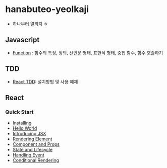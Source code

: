 # hanabuteo-yeolkaji
- 하나부터 열까지 ㅎ

## Javascript
  - [Function](./Js/Js_Function1.md) : 함수의 특징, 정의, 선언문 형태, 표현식 형태, 중첩 함수, 함수 호출하기

## TDD
  - [React TDD](./TDD/ReactTDD.md): 설치방법 및 사용 예제

## React

### Quick Start
- [Installing](./React/QuickStart/Install.md)
- [Hello World](./React/QuickStart/HelloWorld.md)
- [Introducing JSX](./React/QuickStart/Introducing_JSX.md)
- [Rendering Element](./React/QuickStart/RenderingElement.md)
- [Component and Props](./React/QuickStart/ComponentsAndProps.md)
- [State and Lifecycle](./React/QuickStart/StateAndLifecycle.md)
- [Handling Event](./React/QuickStart/HandlingEvent.md)
- [Conditional Rendering](./React/QuickStart/ConditionalRendering.md)